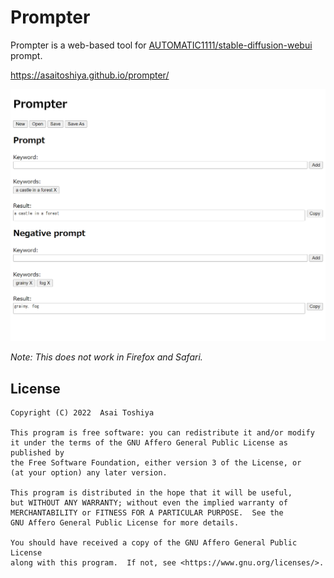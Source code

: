 # Prompter

Prompter is a web-based tool for [AUTOMATIC1111/stable-diffusion-webui](https://github.com/AUTOMATIC1111/stable-diffusion-webui) prompt.

https://asaitoshiya.github.io/prompter/

<kbd>![screenshot.png](screenshot.png)</kbd>

_Note: This does not work in Firefox and Safari._


## License

    Copyright (C) 2022  Asai Toshiya

    This program is free software: you can redistribute it and/or modify
    it under the terms of the GNU Affero General Public License as published by
    the Free Software Foundation, either version 3 of the License, or
    (at your option) any later version.

    This program is distributed in the hope that it will be useful,
    but WITHOUT ANY WARRANTY; without even the implied warranty of
    MERCHANTABILITY or FITNESS FOR A PARTICULAR PURPOSE.  See the
    GNU Affero General Public License for more details.

    You should have received a copy of the GNU Affero General Public License
    along with this program.  If not, see <https://www.gnu.org/licenses/>.
